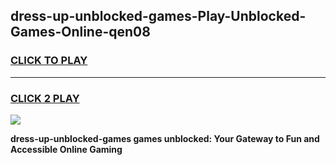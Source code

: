 
## dress-up-unblocked-games-Play-Unblocked-Games-Online-qen08
<h3>
<a href="https://premium76.site?title=dress-up-unblocked-games&ref=25A">CLICK TO PLAY</a></h3>
<hr>

<h3>
<a href="https://premium76.site?title=dress-up-unblocked-games&ref=25A">CLICK 2 PLAY</a>
  
</h3>

<a href="https://premium76.site?title=dress-up-unblocked-games&ref=25A"><img src="https://clearcache.store/games.png"></a>


**dress-up-unblocked-games games unblocked: Your Gateway to Fun and Accessible Online Gaming**
